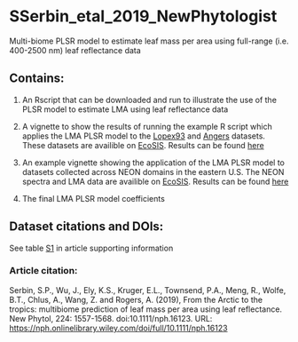 # SSerbin_etal_2019_NewPhytologist
Multi-biome PLSR model to estimate leaf mass per area using full-range (i.e. 400-2500 nm) leaf reflectance data


## Contains:
1) An Rscript that can be downloaded and run to illustrate the use of the PLSR model to estimate LMA using leaf reflectance data

2) A vignette to show the results of running the example R script which applies the LMA PLSR model to the [Lopex93](https://ecosis.org/#result/13aef0ce-dd6f-4b35-91d9-28932e506c41) and [Angers](https://ecosis.org/#result/2231d4f6-981e-4408-bf23-1b2b303f475e) datasets. These datasets are availible on [EcoSIS](https://ecosis.org "EcoSIS").  Results can be found [here](https://github.com/serbinsh/SSerbin_etal_2019_NewPhytologist/blob/master/vignettes/run_lma_plsr_example.pdf)

3) An example vignette showing the application of the LMA PLSR model to datasets collected across NEON domains in the eastern U.S. The NEON spectra and LMA data are availible on [EcoSIS](https://ecosis.org/#result/5617da17-c925-49fb-b395-45a51291bd2d "NEON Data"). Results can be found [here](https://github.com/serbinsh/SSerbin_etal_2019_NewPhytologist/blob/master/vignettes/run_lma_plsr_example_neon.pdf)

4) The final LMA PLSR model coefficients 


## Dataset citations and DOIs:
See table [S1](https://github.com/serbinsh/SSerbin_etal_2019_NewPhytologist/blob/master/nph16123-sup-0001-FigS1-S11-TableS1.pdf) in article supporting information


### Article citation:
Serbin, S.P., Wu, J., Ely, K.S., Kruger, E.L., Townsend, P.A., Meng, R., Wolfe, B.T., Chlus, A., Wang, Z. and Rogers, A. (2019), From the Arctic to the tropics: multibiome prediction of leaf mass per area using leaf reflectance. New Phytol, 224: 1557-1568. doi:10.1111/nph.16123. URL: https://nph.onlinelibrary.wiley.com/doi/full/10.1111/nph.16123
